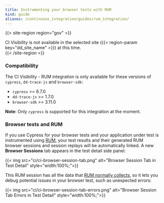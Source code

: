 ```yaml
---
title: Instrumenting your browser tests with RUM
kind: guide
aliases: /continuous_integration/guides/rum_integration/
---
```


{{< site-region region="gov" >}}
<div class="alert alert-warning">CI Visibility is not available in the selected site ({{< region-param key="dd_site_name" >}}) at this time.</div>
{{< /site-region >}}

### Compatibility

The CI Visibility - RUM integration is only available for these versions of `cypress`, `dd-trace-js` and `browser-sdk`:

* `cypress` >= 6.7.0
* `dd-trace-js` >= 1.7.0
* `browser-sdk` >= 3.11.0

**Note**: Only `cypress` is supported for this integration at the moment.

### Browser tests and RUM

If you use Cypress for your browser tests and your application under test is instrumented using [RUM][1], your test results and their generated RUM browser sessions and session replays will be automatically linked. A new **Browser Sessions** tab appears in the test detail side panel:

{{< img src="ci/ci-browser-session-tab.png" alt="Browser Session Tab in Test Detail" style="width:100%;">}}

This RUM session has all the data that [RUM normally collects][2], so it lets you debug potential issues in your browser test, such as unexpected errors:

{{< img src="ci/ci-browser-session-tab-errors.png" alt="Browser Session Tab Errors in Test Detail" style="width:100%;">}}

[1]: /real_user_monitoring/browser/
[2]: /real_user_monitoring/browser/data_collected/
